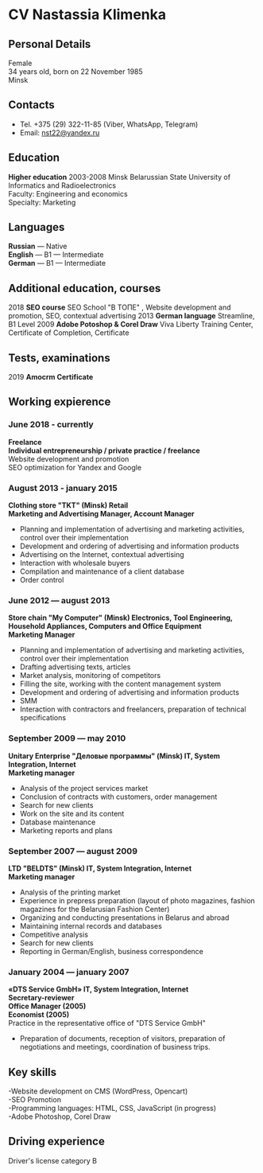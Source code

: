 # CV Nastassia Klimenka
## Personal Details 
Female  
34 years old, born on 22 November 1985  
Minsk
## Contacts 
- Tel. +375 (29) 322-11-85 (Viber, WhatsApp, Telegram)
- Email: nst22@yandex.ru
## Education  
**Higher education** 
2003-2008 Minsk 
Belarussian State University of Informatics and Radioelectronics  
Faculty: Engineering and economics  
Specialty: Marketing  
 ## Languages 
 **Russian** — Native  
 **English** — B1 — Intermediate  
 **German** — B1 — Intermediate  
## Additional education, courses 
2018
**SEO course**
SEO School "В ТОПЕ" , Website development and promotion, SEO, contextual advertising
2013
**German language**
Streamline, В1 Level
2009
**Adobe Potoshop & Corel Draw**
Viva Liberty Training Center, Certificate of Completion, Certificate
## Tests, examinations 
2019
**Amocrm Certificate**

## Working expierence 
### **June 2018 - currently**
**Freelance  
Individual entrepreneurship / private practice / freelance**   
Website development and promotion  
SEO optimization for Yandex and Google  
### **August 2013 - january 2015**  
**Clothing store "TKT" (Minsk) Retail  
Marketing and Advertising Manager, Account Manager**     
- Planning and implementation of advertising and marketing activities, control over their implementation
- Development and ordering of advertising and information products
- Advertising on the Internet, contextual advertising
- Interaction with wholesale buyers
- Compilation and maintenance of a client database
- Order control  
### **June 2012 — august 2013**  
**Store chain "My Computer" (Minsk) Electronics, Tool Engineering, Household Appliances, Computers and Office Equipment  
Marketing Manager**  
- Planning and implementation of advertising and marketing activities, control over their implementation
- Drafting advertising texts, articles
- Market analysis, monitoring of competitors
- Filling the site, working with the content management system
- Development and ordering of advertising and information products
- SMM
- Interaction with contractors and freelancers, preparation of technical specifications  
### **September 2009 — may 2010**  
**Unitary Enterprise "Деловые программы" (Minsk) IT, System Integration, Internet  
Marketing manager**  
- Analysis of the project services market
- Conclusion of contracts with customers, order management
- Search for new clients
- Work on the site and its content
- Database maintenance
- Marketing reports and plans  
### **September 2007 — august 2009**  
**LTD "BELDTS" (Minsk) IT, System Integration, Internet  
Marketing manager**  
- Analysis of the printing market
- Experience in prepress preparation (layout of photo magazines, fashion magazines for the Belarusian Fashion Center)
- Organizing and conducting presentations in Belarus and abroad
- Maintaining internal records and databases
- Competitive analysis
- Search for new clients
- Reporting in German/English, business correspondence
### **January 2004 — january 2007**  
**«DTS Service GmbH» IT, System Integration, Internet  
Secretary-reviewer  
Office Manager (2005)  
Economist (2005)**   
Practice in the representative office of "DTS Service GmbH"  
- Preparation of documents, reception of visitors, preparation of negotiations and meetings, coordination of business trips.

## Key skills  
-Website development on CMS (WordPress, Opencart)  
-SEO Promotion   
-Programming languages: HTML, CSS, JavaScript (in progress)  
-Adobe Photoshop, Corel Draw

## Driving experience 
Driver's license category B

